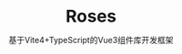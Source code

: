 <br />
<br />
<div style="text-align:center">
<b style="font-size:30px">Roses</b>
<p>基于Vite4+TypeScript的Vue3组件库开发框架</p>
</div>
